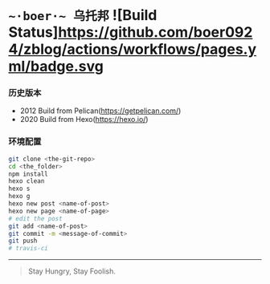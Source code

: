 # `~·boer·~ 乌托邦` ![Build Status]https://github.com/boer0924/zblog/actions/workflows/pages.yml/badge.svg

### 历史版本
- 2012 Build from Pelican(https://getpelican.com/)
- 2020 Build from Hexo(https://hexo.io/)

### 环境配置
```bash
git clone <the-git-repo>
cd <the_folder>
npm install
hexo clean
hexo s
hexo g
hexo new post <name-of-post>
hexo new page <name-of-page>
# edit the post
git add <name-of-post>
git commit -m <message-of-commit>
git push
# travis-ci
```

---

> Stay Hungry, Stay Foolish.
